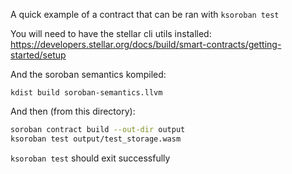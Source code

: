 A quick example of a contract that can be ran with `ksoroban test`

You will need to have the stellar cli utils installed:
https://developers.stellar.org/docs/build/smart-contracts/getting-started/setup

And the soroban semantics kompiled:
```
kdist build soroban-semantics.llvm
```

And then (from this directory):

```sh
soroban contract build --out-dir output
ksoroban test output/test_storage.wasm
```

`ksoroban test` should exit successfully
